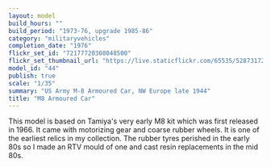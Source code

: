 ```yaml
---
layout: model
build_hours: ""
build_period: "1973-76, upgrade 1985-86"
category: "militaryvehicles"
completion_date: "1976"
flickr_set_id: "72177720308048500"
flickr_set_thumbnail_url: "https://live.staticflickr.com/65535/52873172652_778a436746_m.jpg"
model_id: "44"
publish: true
scale: "1/35"
summary: "US Army M-8 Armoured Car, NW Europe late 1944"
title: "M8 Armoured Car"
---
```


This model is based on Tamiya's very early M8 kit which was first released in 1966. It came with motorizing gear and coarse rubber wheels. It is one of the earliest relics in my collection. The rubber tyres perished in the early 80s so I made an RTV mould of one and cast resin replacements in the mid 80s.
